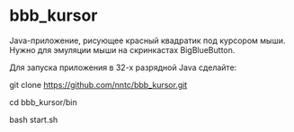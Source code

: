 # bbb_kursor
Java-приложение, рисующее красный квадратик под курсором мыши. Нужно для эмуляции мыши на скринкастах BigBlueButton.

Для запуска приложения в 32-х разрядной Java сделайте:

git clone https://github.com/nntc/bbb_kursor.git

cd bbb_kursor/bin

bash start.sh
